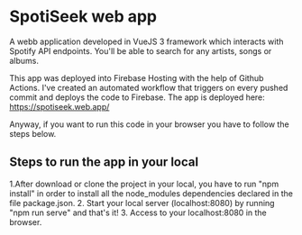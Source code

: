 # SpotiSeek web app
A webb application developed in VueJS 3 framework which interacts with Spotify API endpoints. You'll be able to search for any artists, songs or albums.

This app was deployed into Firebase Hosting with the help of Github Actions. I've created an automated workflow that triggers on every pushed commit and deploys the code to Firebase. The app is deployed here: https://spotiseek.web.app/

Anyway, if you want to run this code in your browser you have to follow the steps below.

## Steps to run the app in your local

1.After download or clone the project in your local, you have to run "npm install" in order to install all the node_modules dependencies declared in the file package.json.
2. Start your local server (localhost:8080) by running "npm run serve" and that's it!
3. Access to your localhost:8080 in the browser.

